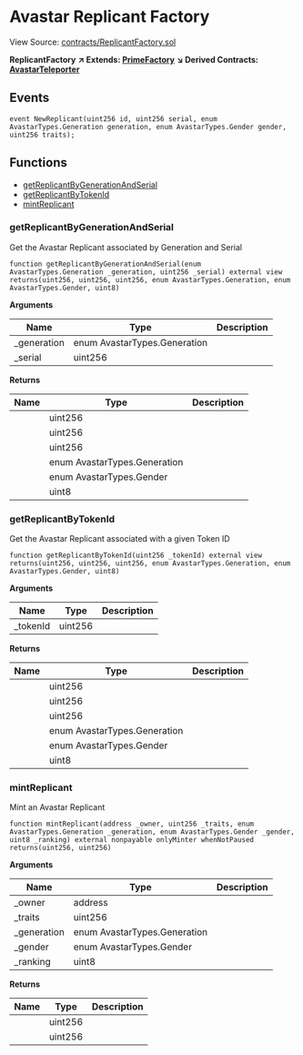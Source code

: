 # Avastar Replicant Factory

View Source: [contracts/ReplicantFactory.sol](https://github.com/Dapp-Wizards/Avastars-Contracts/blob/master/contracts/ReplicantFactory.sol)

**ReplicantFactory** **↗ Extends: [PrimeFactory](PrimeFactory.md)**
**↘ Derived Contracts: [AvastarTeleporter](AvastarTeleporter.md)**

## Events

```solidity
event NewReplicant(uint256 id, uint256 serial, enum AvastarTypes.Generation generation, enum AvastarTypes.Gender gender, uint256 traits);
```

## **Functions**

- [getReplicantByGenerationAndSerial](#getreplicantbygenerationandserial)
- [getReplicantByTokenId](#getreplicantbytokenid)
- [mintReplicant](#mintreplicant)

### getReplicantByGenerationAndSerial

Get the Avastar Replicant associated by Generation and Serial

```solidity
function getReplicantByGenerationAndSerial(enum AvastarTypes.Generation _generation, uint256 _serial) external view
returns(uint256, uint256, uint256, enum AvastarTypes.Generation, enum AvastarTypes.Gender, uint8)
```

**Arguments**

| Name        | Type           | Description  |
| ------------- |------------- | -----|
| _generation | enum AvastarTypes.Generation |  | 
| _serial | uint256 |  | 

**Returns**

| Name        | Type           | Description  |
| ------------- |------------- | -----|
|  | uint256 |  | 
|  | uint256 |  | 
|  | uint256 |  | 
|  | enum AvastarTypes.Generation |  | 
|  | enum AvastarTypes.Gender |  | 
|  | uint8 |  | 

### getReplicantByTokenId

Get the Avastar Replicant associated with a given Token ID

```solidity
function getReplicantByTokenId(uint256 _tokenId) external view
returns(uint256, uint256, uint256, enum AvastarTypes.Generation, enum AvastarTypes.Gender, uint8)
```

**Arguments**

| Name        | Type           | Description  |
| ------------- |------------- | -----|
| _tokenId | uint256 |  | 

**Returns**

| Name        | Type           | Description  |
| ------------- |------------- | -----|
|  | uint256 |  | 
|  | uint256 |  | 
|  | uint256 |  | 
|  | enum AvastarTypes.Generation |  | 
|  | enum AvastarTypes.Gender |  | 
|  | uint8 |  | 

### mintReplicant

Mint an Avastar Replicant

```solidity
function mintReplicant(address _owner, uint256 _traits, enum AvastarTypes.Generation _generation, enum AvastarTypes.Gender _gender, uint8 _ranking) external nonpayable onlyMinter whenNotPaused 
returns(uint256, uint256)
```

**Arguments**

| Name        | Type           | Description  |
| ------------- |------------- | -----|
| _owner | address |  | 
| _traits | uint256 |  | 
| _generation | enum AvastarTypes.Generation |  | 
| _gender | enum AvastarTypes.Gender |  | 
| _ranking | uint8 |  | 

**Returns**

| Name        | Type           | Description  |
| ------------- |------------- | -----|
|  | uint256 |  | 
|  | uint256 |  | 

